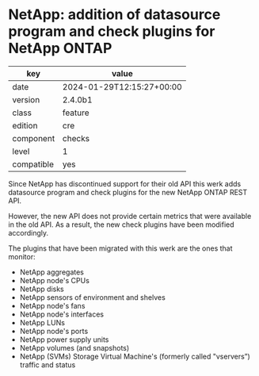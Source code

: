 [//]: # (werk v2)
# NetApp: addition of datasource program and check plugins for NetApp ONTAP

key        | value
---------- | ---
date       | 2024-01-29T12:15:27+00:00
version    | 2.4.0b1
class      | feature
edition    | cre
component  | checks
level      | 1
compatible | yes

Since NetApp has discontinued support for their old API this werk adds datasource program and check plugins for the new NetApp ONTAP REST API.

However, the new API does not provide certain metrics that were available in the old API. As a result, the new check plugins have been modified accordingly.

The plugins that have been migrated with this werk are the ones that monitor:

- NetApp aggregates
- NetApp node's CPUs
- NetApp disks
- NetApp sensors of environment and shelves
- NetApp node's fans
- NetApp node's interfaces
- NetApp LUNs
- NetApp node's ports
- NetApp power supply units
- NetApp volumes (and snapshots)
- NetApp (SVMs) Storage Virtual Machine's (formerly called "vservers”) traffic and status
